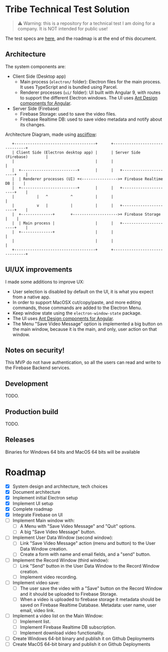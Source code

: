 # Tribe Technical Test Solution

> :warning: Warning: this is a repository for a technical test I am doing for a company. It is NOT intended for public use!

The test specs are [here](Test.md), and the roadmap is at the end of this document.

## Architecture

The system components are:

- Client Side (Desktop app)
  - Main process (`electron/` folder): Electron files for the main process. It uses TypeScript and is bundled using Parcel.
  - Renderer processes (`ui/` folder): UI built with Angular 9, with routes to support the different Electron windows. The UI uses [Ant Design components for Angular](https://ng.ant.design/).
- Server Side (Firebase)
  - Firebase Storage: used to save the video files.
  - Firebase Realtime DB: used to save video metadata and notify about its changes.

Architecture Diagram, made using [asciiflow](http://asciiflow.com/):

```
   +------------------------------------+      +-------------------------------+
   | Client Side (Electron desktop app) |      | Server Side (Firebase)        |
   |                                    |      |                               |
   |  +-------------------------+       |      |   +----------------------+    |
   |  | Renderer processes (UI) +<---------------->+ Firebase Realtime DB |    |
   |  +-------------------------+       |      |   +----------------------+    |
   |          |   ^          ^          |      |                               |
   |          v   |          |          |      |   +----------------------+    |
   |  +--------------+       +-------------------->+ Firebase Storage     |    |
   |  | Main process |                  |      |   +----------------------+    |
   |  +--------------+                  |      |                               |
   |                                    |      |                               |
   +------------------------------------+      +-------------------------------+
```

## UI/UX improvements

I made some additions to improve UX:

- User selection is disabled by default on the UI, it is what you expect from a native app.
- In order to support MacOSX cut/copy/paste, and more editing commands, those commands are added to the Electron Menu.
- Keep window state using the `electron-window-state` package.
- The UI uses [Ant Design components for Angular](https://ng.ant.design/).
- The Menu "Save Video Message" option is implemented a big button on the main window, because it is the main, and only, user action on that window.

## Notes on security!

This MVP do not have authentication, so all the users can read and write to the Firebase Backend services.

## Development

TODO.

## Production build

TODO.

## Releases

Binaries for Windows 64 bits and MacOS 64 bits will be available

# Roadmap

- [x] System design and architecture, tech choices
- [x] Document architecture
- [x] Implement initial Electron setup
- [x] Implement UI setup
- [x] Complete roadmap
- [x] Integrate Firebase on UI
- [ ] Implement Main window with:
  - [ ] A Menu with "Save Video Message" and "Quit" options.
  - [ ] A big "Save Video Message" button.
- [ ] Implement User Data Window (second window):
  - [ ] Link "Save Video Message" action (menu and button) to the User Data Window creation.
  - [ ] Create a form with name and email fields, and a "send" button.
- [ ] Implement the Record Window (third window):
  - [ ] Link "Send" button in the User Data Window to the Record Window creation.
  - [ ] Implement video recording.
- [ ] Implement video save:
  - [ ] The user save the video with a "Save" button on the Record Window and it should be uploaded to Firebase Storage.
  - [ ] When a video is uploaded to firebase storage it metadata should be saved on Firebase Realtime Database. Metadata: user name, user email, video link.
- [ ] Implement a video list on the Main Window:
  - [ ] Implement list.
  - [ ] Implement Firebase Realtime DB subscription.
  - [ ] Implement download video functionality.
- [ ] Create Windows 64-bit binary and publish it on Github Deployments
- [ ] Create MacOS 64-bit binary and publish it on Github Deployments
